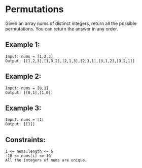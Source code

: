 # Permutations

Given an array nums of distinct integers, return all the possible permutations. You can return the answer in any order.

 

## Example 1:

```
Input: nums = [1,2,3]
Output: [[1,2,3],[1,3,2],[2,1,3],[2,3,1],[3,1,2],[3,2,1]]
```

## Example 2:

```
Input: nums = [0,1]
Output: [[0,1],[1,0]]
```

## Example 3:

```
Input: nums = [1]
Output: [[1]]
```

## Constraints:

```
1 <= nums.length <= 6
-10 <= nums[i] <= 10
All the integers of nums are unique.
```

